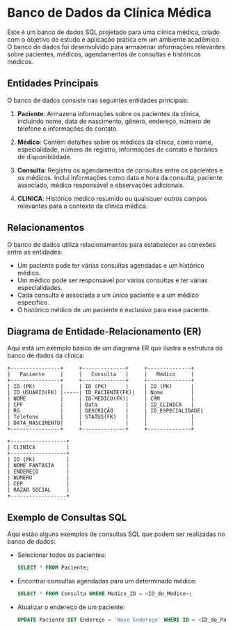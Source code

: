 # Banco de Dados da Clínica Médica

Este é um banco de dados SQL projetado para uma clínica médica, criado com o objetivo de estudo e aplicação prática em um ambiente acadêmico. O banco de dados foi desenvolvido para armazenar informações relevantes sobre pacientes, médicos, agendamentos de consultas e históricos médicos.

## Entidades Principais

O banco de dados consiste nas seguintes entidades principais:

1. **Paciente**: Armazena informações sobre os pacientes da clínica, incluindo nome, data de nascimento, gênero, endereço, número de telefone e informações de contato.

2. **Médico**: Contém detalhes sobre os médicos da clínica, como nome, especialidade, número de registro, informações de contato e horários de disponibilidade.

3. **Consulta**: Registra os agendamentos de consultas entre os pacientes e os médicos. Inclui informações como data e hora da consulta, paciente associado, médico responsável e observações adicionais.

4. **CLINICA**: Histórico médico resumido ou quaisquer outros campos relevantes para o contexto da clínica médica.

## Relacionamentos

O banco de dados utiliza relacionamentos para estabelecer as conexões entre as entidades:

- Um paciente pode ter várias consultas agendadas e um histórico médico.
- Um médico pode ser responsável por várias consultas e ter várias especialidades.
- Cada consulta é associada a um único paciente e a um médico específico.
- O histórico médico de um paciente é exclusivo para esse paciente.

## Diagrama de Entidade-Relacionamento (ER)

Aqui está um exemplo básico de um diagrama ER que ilustra a estrutura do banco de dados da clínica:

```
+----------------+     +--------------+     +--------------+ 
|   Paciente     |     |   Consulta   |     |   Médico     |
+----------------+     +--------------+     +--------------+
| ID (PK)        |     | ID (PK)      |     | ID (PK)      |
| ID_USUARIO(FK) |-----| ID_PACIENTE(FK)|   | Nome         |
| NOME           |     | ID-MEDICO(FK)|     | CRM          |
| CPF            |     | Data         |     | ID_CLINICA   |
| RG             |     | DESCRIÇÃO    |     | ID_ESPECIALIDADE|
| Telefone       |     | STATUS(FK)   |     |              |
| DATA_NASCIMENTO|     |              |     |              |
+----------------+     +--------------+     +--------------+

+------------------+    
| CLINICA          |
+------------------+
| ID (PK)          |
| NOME FANTASIA    |
| ENDEREÇO         |
| NUMERO           |
| CEP              |
| RAZAO SOCIAL     |
+------------------+
```

## Exemplo de Consultas SQL

Aqui estão alguns exemplos de consultas SQL que podem ser realizadas no banco de dados:

- Selecionar todos os pacientes:
  ```sql
  SELECT * FROM Paciente;
  ```

- Encontrar consultas agendadas para um determinado médico:
  ```sql
  SELECT * FROM Consulta WHERE Medico_ID = <ID_do_Medico>;
  ```

- Atualizar o endereço de um paciente:
  ```sql
  UPDATE Paciente SET Endereço = 'Novo Endereço' WHERE ID = <ID_do_Paciente